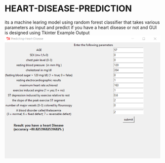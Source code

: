 # HEART-DISEASE-PREDICTION
its a machine learing model using random forest classifier that takes various parameters as input and predict if you have a heart disease or not and GUI is designed using Tkinter 
Example Output
![](Annotation%202020-01-12%20011218.png)
